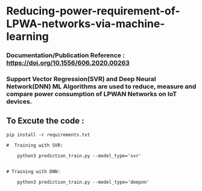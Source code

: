 # Reducing-power-requirement-of-LPWA-networks-via-machine-learning


### Documentation/Publication Reference : https://doi.org/10.1556/606.2020.00263


### Support Vector Regression(SVR) and Deep Neural Network(DNN) ML Algorithms are used to reduce, measure and compare power consumption of LPWAN Networks on IoT devices.


## To Excute the code :

	pip install -r requirements.txt

	#  Training with SVR: 

		python3 prediction_train.py --model_type='svr'


	# Training with DNN: 

		python3 prediction_train.py --model_type='deepnn' 

